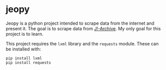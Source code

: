 # jeopy

Jeopy is a python project intended to scrape data from the internet and present it. The goal is to scrape data from [J!-Archive](http://j-archive.com/).
My only goal for this project is to learn.

This project requires the ```lxml``` library and the ```requests``` module. These can be installed with:

```
pip install lxml
pip install requests
```